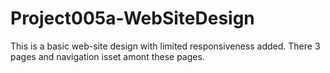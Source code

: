 # Project005a-WebSiteDesign
This is a basic web-site design with limited responsiveness added. There 3 pages and navigation isset amont these pages.
